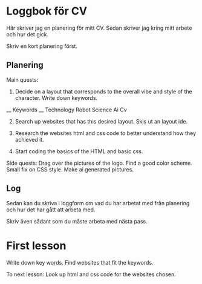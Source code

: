 # Loggbok för CV

Här skriver jag en planering för mitt CV.
Sedan skriver jag kring mitt arbete och hur det gick.

Skriv en kort planering först.

## Planering

Main quests:

1. Decide on a layout that corresponds to the overall vibe and style of the character. Write down keywords.

__ Keywords __
Technology 
Robot
Science
Ai
Cv


2. Search up websites that has this desired layout.
Skis ut an layout ide.


3. Research the websites html and css code to better understand how they achieved it.

4. Start coding the basics of the HTML and basic css.

Side quests:
Drag over the pictures of the logo.
Find a good color scheme.
Small fix on CSS style.
Make ai generated pictures.


## Log

Sedan kan du skriva i loggform om vad du har arbetat med från planering och hur det har gått att arbeta med.

Skriv även sådant som du måste arbeta med nästa pass.

# First lesson

Write down key words. Find websites that fit the keywords.

To next lesson: Look up html and css code for the websites chosen.